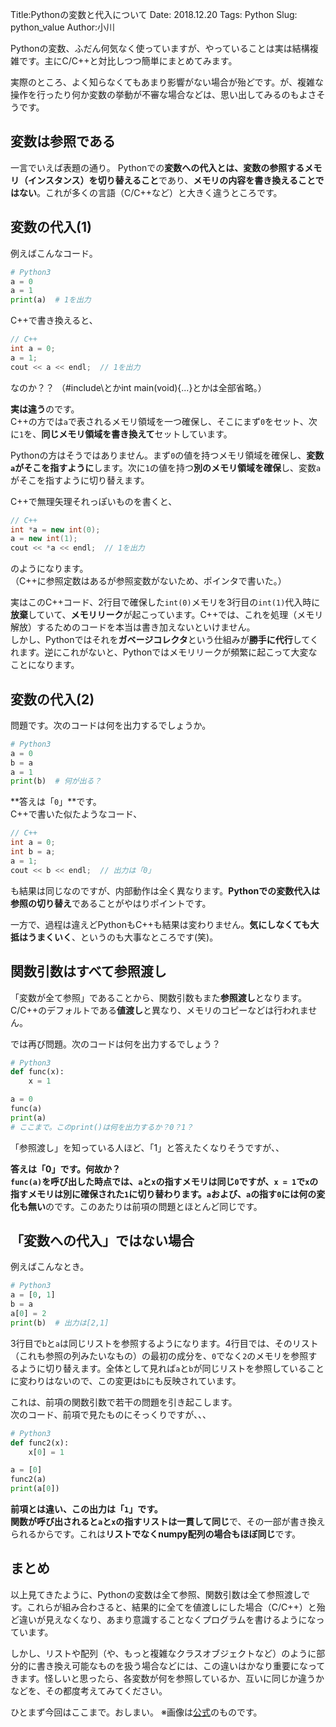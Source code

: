 Title:Pythonの変数と代入について
Date: 2018.12.20
Tags: Python
Slug: python_value
Author:小川

Pythonの変数、ふだん何気なく使っていますが、やっていることは実は結構複雑です。主にC/C++と対比しつつ簡単にまとめてみます。

実際のところ、よく知らなくてもあまり影響がない場合が殆どです。が、複雑な操作を行ったり何か変数の挙動が不審な場合などは、思い出してみるのもよさそうです。

## 変数は参照である

一言でいえば表題の通り。
Pythonでの**変数への代入とは、変数の参照するメモリ（インスタンス）を切り替えること**であり、**メモリの内容を書き換えることではない**。これが多くの言語（C/C++など）と大きく違うところです。

## 変数の代入(1)
例えばこんなコード。

```python
# Python3
a = 0
a = 1
print(a)  # 1を出力
```
C++で書き換えると、

```cpp
// C++
int a = 0;
a = 1;
cout << a << endl;  // 1を出力
```
なのか？？
（#include\とかint main(void){...}とかは全部省略。）  

**実は違う**のです。  
C++の方では`a`で表されるメモリ領域を一つ確保し、そこにまず`0`をセット、次に`1`を、**同じメモリ領域を書き換えて**セットしています。  

Pythonの方はそうではありません。まず`0`の値を持つメモリ領域を確保し、**変数`a`がそこを指すように**します。次に`1`の値を持つ**別のメモリ領域を確保**し、変数`a`がそこを指すように切り替えます。

C++で無理矢理それっぽいものを書くと、

```cpp
// C++
int *a = new int(0);
a = new int(1);
cout << *a << endl;  // 1を出力
```
のようになります。  
（C++に参照定数はあるが参照変数がないため、ポインタで書いた。）

実はこのC++コード、2行目で確保した`int(0)`メモリを3行目の`int(1)`代入時に**放棄**していて、**メモリリーク**が起こっています。C++では、これを処理（メモリ解放）するためのコードを本当は書き加えないといけません。  
しかし、Pythonではそれを**ガベージコレクタ**という仕組みが**勝手に代行**してくれます。逆にこれがないと、Pythonではメモリリークが頻繁に起こって大変なことになります。

## 変数の代入(2)
問題です。次のコードは何を出力するでしょうか。

```python
# Python3
a = 0
b = a
a = 1
print(b)  # 何が出る？
```

**答えは「`0`」**です。  
C++で書いた似たようなコード、

```cpp
// C++
int a = 0;
int b = a;
a = 1;
cout << b << endl;  // 出力は「0」
```
も結果は同じなのですが、内部動作は全く異なります。**Pythonでの変数代入は参照の切り替え**であることがやはりポイントです。

一方で、過程は違えどPythonもC++も結果は変わりません。**気にしなくても大抵はうまくいく**、というのも大事なところです(笑)。

## 関数引数はすべて参照渡し
「変数が全て参照」であることから、関数引数もまた**参照渡し**となります。C/C++のデフォルトである**値渡し**と異なり、メモリのコピーなどは行われません。

では再び問題。次のコードは何を出力するでしょう？

```python
# Python3
def func(x):
	x = 1

a = 0
func(a)
print(a)
# ここまで。このprint()は何を出力するか？0？1？
```

「参照渡し」を知っている人ほど、「1」と答えたくなりそうですが、、  

**答えは「0」**です。何故か？  
`func(a)`を呼び出した時点では、**`a`と`x`の指すメモリは同じ`0`**ですが、`x = 1`で`x`の指すメモリは**別に確保された`1`**に切り替わります。**`a`および、`a`の指す`0`には何の変化も無い**のです。このあたりは前項の問題とほとんど同じです。

## 「変数への代入」ではない場合
例えばこんなとき。

```python
# Python3
a = [0, 1]
b = a
a[0] = 2
print(b)  # 出力は[2,1]
```
3行目で`b`と`a`は同じリストを参照するようになります。4行目では、そのリスト（これも参照の列みたいなもの）の最初の成分を、`0`でなく`2`のメモリを参照するように切り替えます。全体として見れば`a`と`b`が同じリストを参照していることに変わりはないので、この変更は`b`にも反映されています。

これは、前項の関数引数で若干の問題を引き起こします。  
次のコード、前項で見たものにそっくりですが、、、

```python
# Python3
def func2(x):
	x[0] = 1

a = [0]
func2(a)
print(a[0])
```
**前項とは違い、この出力は「`1`」**です。  
関数が呼び出されると**`a`と`x`の指すリストは一貫して同じ**で、その一部が書き換えられるからです。これは**リストでなくnumpy配列の場合もほぼ同じ**です。


## まとめ
以上見てきたように、Pythonの変数は全て参照、関数引数は全て参照渡しです。これらが組み合わさると、結果的に全てを値渡しにした場合（C/C++）と殆ど違いが見えなくなり、あまり意識することなくプログラムを書けるようになっています。

しかし、リストや配列（や、もっと複雑なクラスオブジェクトなど）のように部分的に書き換え可能なものを扱う場合などには、この違いはかなり重要になってきます。怪しいと思ったら、各変数が何を参照しているか、互いに同じか違うかなどを、その都度考えてみてください。

ひとまず今回はここまで。おしまい。
※画像は[公式](https://www.python.org/)のものです。
